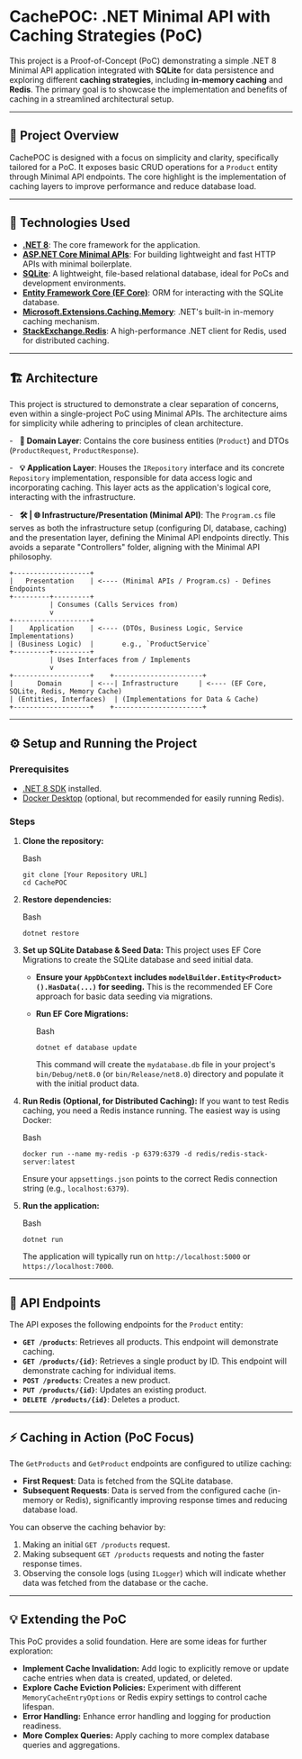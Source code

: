 CachePOC: .NET Minimal API with Caching Strategies (PoC)
========================================================

This project is a Proof-of-Concept (PoC) demonstrating a simple .NET 8 Minimal API application integrated with **SQLite** for data persistence and exploring different **caching strategies**, including **in-memory caching** and **Redis**. The primary goal is to showcase the implementation and benefits of caching in a streamlined architectural setup.

* * * * *

🎯 Project Overview
-------------------

CachePOC is designed with a focus on simplicity and clarity, specifically tailored for a PoC. It exposes basic CRUD operations for a `Product` entity through Minimal API endpoints. The core highlight is the implementation of caching layers to improve performance and reduce database load.

* * * * *

🚀 Technologies Used
--------------------

-   **[.NET 8](https://dotnet.microsoft.com/download/dotnet/8.0)**: The core framework for the application.
-   **[ASP.NET Core Minimal APIs](https://learn.microsoft.com/en-us/aspnet/core/fundamentals/minimal-apis?view=aspnetcore-8.0)**: For building lightweight and fast HTTP APIs with minimal boilerplate.
-   **[SQLite](https://www.sqlite.org/index.html)**: A lightweight, file-based relational database, ideal for PoCs and development environments.
-   **[Entity Framework Core (EF Core)](https://learn.microsoft.com/en-us/ef/core/)**: ORM for interacting with the SQLite database.
-   **[Microsoft.Extensions.Caching.Memory](https://www.google.com/search?q=https://learn.microsoft.com/en-us/dotnet/api/microsoft.extensions.caching.memory)**: .NET's built-in in-memory caching mechanism.
-   **[StackExchange.Redis](https://stackexchange.github.io/StackExchange.Redis/)**: A high-performance .NET client for Redis, used for distributed caching.

* * * * *

🏗️ Architecture
----------------

This project is structured to demonstrate a clear separation of concerns, even within a single-project PoC using Minimal APIs. The architecture aims for simplicity while adhering to principles of clean architecture.

-   **📁 Domain Layer**: Contains the core business entities (`Product`) and DTOs (`ProductRequest`, `ProductResponse`).

-   **💡 Application Layer**: Houses the `IRepository` interface and its concrete `Repository` implementation, responsible for data access logic and incorporating caching. This layer acts as the application's logical core, interacting with the infrastructure.

-   **🛠️ | 🌐 Infrastructure/Presentation (Minimal API)**: The `Program.cs` file serves as both the infrastructure setup (configuring DI, database, caching) and the presentation layer, defining the Minimal API endpoints directly. This avoids a separate "Controllers" folder, aligning with the Minimal API philosophy.


<!-- end list -->

```
+-------------------+
|   Presentation    | <---- (Minimal APIs / Program.cs) - Defines Endpoints
+---------+---------+
          | Consumes (Calls Services from)
          v
+-------------------+
|    Application    | <---- (DTOs, Business Logic, Service Implementations)
| (Business Logic)  |       e.g., `ProductService`
+---------+---------+
          | Uses Interfaces from / Implements
          v
+-------------------+    +----------------------+
|      Domain       | <---| Infrastructure     | <---- (EF Core, SQLite, Redis, Memory Cache)
| (Entities, Interfaces)  | (Implementations for Data & Cache)
+-------------------+    +----------------------+

```

* * * * *

⚙️ Setup and Running the Project
--------------------------------

### Prerequisites

-   [.NET 8 SDK](https://dotnet.microsoft.com/download/dotnet/8.0) installed.
-   [Docker Desktop](https://www.docker.com/products/docker-desktop) (optional, but recommended for easily running Redis).

### Steps

1.  **Clone the repository:**

    Bash

    ```
    git clone [Your Repository URL]
    cd CachePOC

    ```

2.  **Restore dependencies:**

    Bash

    ```
    dotnet restore

    ```

3.  **Set up SQLite Database & Seed Data:** This project uses EF Core Migrations to create the SQLite database and seed initial data.

    -   **Ensure your `AppDbContext` includes `modelBuilder.Entity<Product>().HasData(...)` for seeding.** This is the recommended EF Core approach for basic data seeding via migrations.
    -   **Run EF Core Migrations:**

        Bash

        ```
        dotnet ef database update

        ```

        This command will create the `mydatabase.db` file in your project's `bin/Debug/net8.0` (or `bin/Release/net8.0`) directory and populate it with the initial product data.
4.  **Run Redis (Optional, for Distributed Caching):** If you want to test Redis caching, you need a Redis instance running. The easiest way is using Docker:

    Bash

    ```
    docker run --name my-redis -p 6379:6379 -d redis/redis-stack-server:latest

    ```

    Ensure your `appsettings.json` points to the correct Redis connection string (e.g., `localhost:6379`).

5.  **Run the application:**

    Bash

    ```
    dotnet run

    ```

    The application will typically run on `http://localhost:5000` or `https://localhost:7000`.

* * * * *

🔗 API Endpoints
----------------

The API exposes the following endpoints for the `Product` entity:

-   **`GET /products`**: Retrieves all products. This endpoint will demonstrate caching.
-   **`GET /products/{id}`**: Retrieves a single product by ID. This endpoint will demonstrate caching for individual items.
-   **`POST /products`**: Creates a new product.
-   **`PUT /products/{id}`**: Updates an existing product.
-   **`DELETE /products/{id}`**: Deletes a product.

* * * * *

⚡ Caching in Action (PoC Focus)
-------------------------------

The `GetProducts` and `GetProduct` endpoints are configured to utilize caching:

-   **First Request**: Data is fetched from the SQLite database.
-   **Subsequent Requests**: Data is served from the configured cache (in-memory or Redis), significantly improving response times and reducing database load.

You can observe the caching behavior by:

1.  Making an initial `GET /products` request.
2.  Making subsequent `GET /products` requests and noting the faster response times.
3.  Observing the console logs (using `ILogger`) which will indicate whether data was fetched from the database or the cache.

* * * * *

💡 Extending the PoC
--------------------

This PoC provides a solid foundation. Here are some ideas for further exploration:

-   **Implement Cache Invalidation:** Add logic to explicitly remove or update cache entries when data is created, updated, or deleted.
-   **Explore Cache Eviction Policies:** Experiment with different `MemoryCacheEntryOptions` or Redis expiry settings to control cache lifespan.
-   **Error Handling:** Enhance error handling and logging for production readiness.
-   **More Complex Queries:** Apply caching to more complex database queries and aggregations.